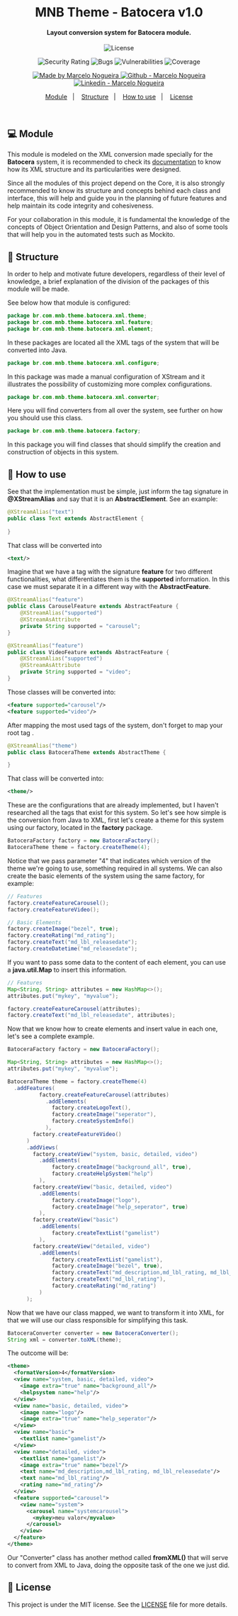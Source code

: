 <h1 align="center">
    MNB Theme - Batocera v1.0
</h1>

<h4 align="center">
    Layout conversion system for Batocera module.
</h4>

<p align="center">
  <img alt="License" src="https://img.shields.io/static/v1?label=license&message=MIT">
</p>

<p align="center">
  <img alt="Security Rating" src="https://sonarcloud.io/api/project_badges/measure?project=marcelobojikian_mnb-theme&metric=security_rating" />
  <img alt="Bugs" src="https://sonarcloud.io/api/project_badges/measure?project=marcelobojikian_mnb-theme&metric=bugs" />
  <img alt="Vulnerabilities" src="https://sonarcloud.io/api/project_badges/measure?project=marcelobojikian_mnb-theme&metric=vulnerabilities" />
  <img alt="Coverage" src="https://sonarcloud.io/api/project_badges/measure?project=marcelobojikian_mnb-theme&metric=coverage" />
</p>

<p align="center">

  <a href="https://github.com/marcelobojikian" target="_blank">
    <img alt="Made by Marcelo Nogueira" src="https://img.shields.io/badge/Made%20by-Marcelo_Nogueira-informational">
  </a>
  <a href="https://github.com/marcelobojikian" target="_blank" >
    <img alt="Github - Marcelo Nogueira" src="https://img.shields.io/badge/Github--%23F8952D?style=social&logo=github">
  </a>
  <a href="https://www.linkedin.com/in/marcelobojikian/" target="_blank" >
    <img alt="Linkedin - Marcelo Nogueira" src="https://img.shields.io/badge/Linkedin--%23F8952D?style=social&logo=linkedin">
  </a>

</p>

<p align="center">
  <a href="#-module">Module</a>&nbsp;&nbsp;&nbsp;|&nbsp;&nbsp;&nbsp;
  <a href="#-structure">Structure</a>&nbsp;&nbsp;&nbsp;|&nbsp;&nbsp;&nbsp;
  <a href="#-how-to-use">How to use</a>&nbsp;&nbsp;&nbsp;|&nbsp;&nbsp;&nbsp;
  <a href="#memo-license">License</a>
</p>

<br>

## 💻 Module

This module is modeled on the XML conversion made specially for the **Batocera** system, it is recommended to check its [documentation](https://github.com/batocera-linux/batocera-emulationstation) to know how its XML structure and its particularities were designed.

Since all the modules of this project depend on the Core, it is also strongly recommended to know its structure and concepts behind each class and interface, this will help and guide you in the planning of future features and help maintain its code integrity and cohesiveness.

For your collaboration in this module, it is fundamental the knowledge of the concepts of Object Orientation and Design Patterns, and also of some tools that will help you in the automated tests such as Mockito.

## 🔖 Structure

In order to help and motivate future developers, regardless of their level of knowledge, a brief explanation of the division of the packages of this module will be made.

See below how that module is configured:

```java
package br.com.mnb.theme.batocera.xml.theme;
package br.com.mnb.theme.batocera.xml.feature;
package br.com.mnb.theme.batocera.xml.element;
```

In these packages are located all the XML tags of the system that will be converted into Java.

```java
package br.com.mnb.theme.batocera.xml.configure;
```

In this package was made a manual configuration of XStream and it illustrates the possibility of customizing more complex configurations.

```java
package br.com.mnb.theme.batocera.xml.converter;
```

Here you will find converters from all over the system, see further on how you should use this class.

```java
package br.com.mnb.theme.batocera.factory;
```

In this package you will find classes that should simplify the creation and construction of objects in this system.

## 🤔 How to use

See that the implementation must be simple, just inform the tag signature in **@XStreamAlias** and say that it is an **AbstractElement**. See an example:

```java
@XStreamAlias("text")
public class Text extends AbstractElement {
    
}
```

That class will be converted into

```xml
<text/>
```

Imagine that we have a tag with the signature **feature** for two different functionalities, what differentiates them is the **supported** information. In this case we must separate it in a different way with the **AbstractFeature**.

```java
@XStreamAlias("feature")
public class CarouselFeature extends AbstractFeature {
    @XStreamAlias("supported")
    @XStreamAsAttribute
    private String supported = "carousel";
}

@XStreamAlias("feature")
public class VideoFeature extends AbstractFeature {
    @XStreamAlias("supported")
    @XStreamAsAttribute
    private String supported = "video";
}
```

Those classes will be converted into:

```xml
<feature supported="carousel"/>
<feature supported="video"/>
```

After mapping the most used tags of the system, don't forget to map your root tag **<theme>**.

```java
@XStreamAlias("theme")
public class BatoceraTheme extends AbstractTheme {

}
```

That class will be converted into:

```xml
<theme/>
```

These are the configurations that are already implemented, but I haven't researched all the tags that exist for this system. So let's see how simple is the conversion from Java to XML, first let's create a theme for this system using our factory, located in the **factory** package.

```java
BatoceraFactory factory = new BatoceraFactory();
BatoceraTheme theme = factory.createTheme(4);
```

Notice that we pass parameter "4" that indicates which version of the theme we're going to use, something required in all systems. We can also create the basic elements of the system using the same factory, for example:

```java
// Features
factory.createFeatureCarousel();
factory.createFeatureVideo();

// Basic Elements
factory.createImage("bezel", true);
factory.createRating("md_rating");
factory.createText("md_lbl_releasedate");
factory.createDatetime("md_releasedate");
```

If you want to pass some data to the content of each element, you can use a **java.util.Map** to insert this information.

```java
// Features
Map<String, String> attributes = new HashMap<>();
attributes.put("mykey", "myvalue");

factory.createFeatureCarousel(attributes);
factory.createText("md_lbl_releasedate", attributes);
```

Now that we know how to create elements and insert value in each one, let's see a complete example.

```java
BatoceraFactory factory = new BatoceraFactory();

Map<String, String> attributes = new HashMap<>();
attributes.put("mykey", "myvalue");

BatoceraTheme theme = factory.createTheme(4)
  .addFeatures(
	      factory.createFeatureCarousel(attributes)
	        .addElements(
	          factory.createLogoText(),
	          factory.createImage("seperator"),
	          factory.createSystemInfo()
	        ),
	    factory.createFeatureVideo()
	  )
	  .addViews(
	    factory.createView("system, basic, detailed, video")
	      .addElements(
	          factory.createImage("background_all", true),
	          factory.createHelpSystem("help")
	      ),
	    factory.createView("basic, detailed, video")
	      .addElements(
	          factory.createImage("logo"),
	          factory.createImage("help_seperator", true)
	      ),						
	    factory.createView("basic")
	      .addElements(
	          factory.createTextList("gamelist")
	      ),
	    factory.createView("detailed, video")
	      .addElements(
	          factory.createTextList("gamelist"),
	          factory.createImage("bezel", true),
	          factory.createText("md_description,md_lbl_rating, md_lbl_releasedate"),
	          factory.createText("md_lbl_rating"),
	          factory.createRating("md_rating")
	      )
	  );
```

Now that we have our class mapped, we want to transform it into XML, for that we will use our class responsible for simplifying this task.

```java
BatoceraConverter converter = new BatoceraConverter();
String xml = converter.toXML(theme);
```

The outcome will be:

```xml
<theme>
  <formatVersion>4</formatVersion>
  <view name="system, basic, detailed, video">
    <image extra="true" name="background_all"/>
    <helpsystem name="help"/>
  </view>
  <view name="basic, detailed, video">
    <image name="logo"/>
    <image extra="true" name="help_seperator"/>
  </view>
  <view name="basic">
    <textlist name="gamelist"/>
  </view>
  <view name="detailed, video">
    <textlist name="gamelist"/>
    <image extra="true" name="bezel"/>
    <text name="md_description,md_lbl_rating, md_lbl_releasedate"/>
    <text name="md_lbl_rating"/>
    <rating name="md_rating"/>
  </view>
  <feature supported="carousel">
    <view name="system">
      <carousel name="systemcarousel">
        <mykey>meu valor</myvalue>
      </carousel>
    </view>
  </feature>
</theme>
```

Our "Converter" class has another method called **fromXML()** that will serve to convert from XML to Java, doing the opposite task of the one we just did.

## :memo: License

This project is under the MIT license. See the [LICENSE](LICENSE) file for more details.